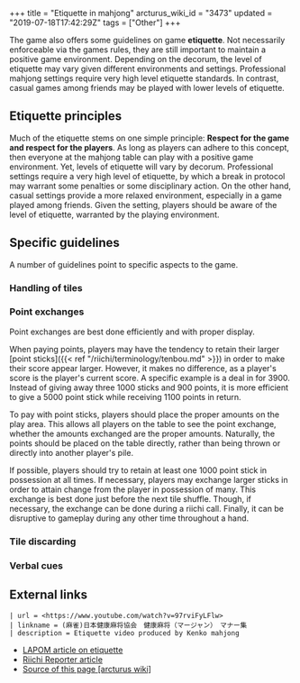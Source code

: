 +++
title = "Etiquette in mahjong"
arcturus_wiki_id = "3473"
updated = "2019-07-18T17:42:29Z"
tags = ["Other"]
+++

The game also offers some guidelines on game **etiquette**. Not necessarily enforceable via the
games rules, they are still important to maintain a positive game environment. Depending on the
decorum, the level of etiquette may vary given different environments and settings. Professional
mahjong settings require very high level etiquette standards. In contrast, casual games among
friends may be played with lower levels of etiquette.

## Etiquette principles

Much of the etiquette stems on one simple principle: **Respect for the game and respect for the
players**. As long as players can adhere to this concept, then everyone at the mahjong table can
play with a positive game environment. Yet, levels of etiquette will vary by decorum. Professional
settings require a very high level of etiquette, by which a break in protocol may warrant some
penalties or some disciplinary action. On the other hand, casual settings provide a more relaxed
environment, especially in a game played among friends. Given the setting, players should be aware
of the level of etiquette, warranted by the playing environment.

## Specific guidelines

A number of guidelines point to specific aspects to the game.

### Handling of tiles

### Point exchanges

Point exchanges are best done efficiently and with proper display.

When paying points, players may have the tendency to retain their larger [point
sticks]({{< ref "/riichi/terminology/tenbou.md" >}}) in order to make their score appear larger.
However, it makes no difference, as a player's score is the player's current score. A specific
example is a deal in for 3900. Instead of giving away three 1000 sticks and 900 points, it is more
efficient to give a 5000 point stick while receiving 1100 points in return.

To pay with point sticks, players should place the proper amounts on the play area. This allows all
players on the table to see the point exchange, whether the amounts exchanged are the proper
amounts. Naturally, the points should be placed on the table directly, rather than being thrown or
directly into another player's pile.

If possible, players should try to retain at least one 1000 point stick in possession at all times.
If necessary, players may exchange larger sticks in order to attain change from the player in
possession of many. This exchange is best done just before the next tile shuffle. Though, if
necessary, the exchange can be done during a riichi call. Finally, it can be disruptive to gameplay
during any other time throughout a hand.

### Tile discarding

### Verbal cues

## External links

```Youtube
| url = <https://www.youtube.com/watch?v=97rviFyLFlw>
| linkname = (麻雀)日本健康麻将協会　健康麻将（マージャン）　マナー集
| description = Etiquette video produced by Kenko mahjong
```

- [LAPOM article on etiquette](https://ameblo.jp/laponmahjong/entry-12259145340.html)
- [Riichi Reporter article](https://riichireporter.com/yoroshiku-onegai-shimasu/)
- [Source of this page [arcturus wiki]](http://arcturus.su/wiki/Etiquette_in_mahjong)
